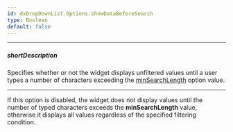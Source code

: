 ```yaml
---
id: dxDropDownList.Options.showDataBeforeSearch
type: Boolean
default: false
---
```

---
##### shortDescription
Specifies whether or not the widget displays unfiltered values until a user types a number of characters exceeding the [minSearchLength](/api-reference/10%20UI%20Widgets/dxDropDownList/1%20Configuration/minSearchLength.md '{basewidgetpath}/Configuration/#minSearchLength') option value.

---
If this option is disabled, the widget does not display values until the number of typed characters exceeds the **minSearchLength** value, otherwise it displays all values regardless of the specified filtering condition.